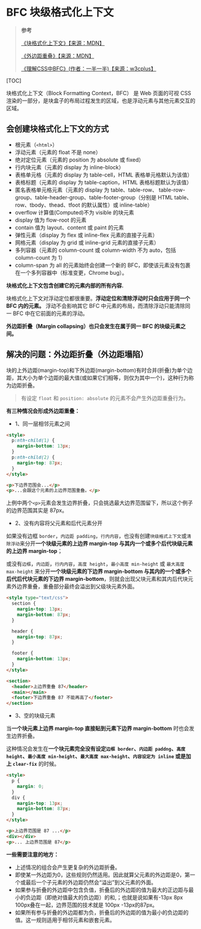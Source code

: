 # BFC 块级格式化上下文

> **参考**
>
> [《块格式化上下文》【来源：MDN】](https://developer.mozilla.org/zh-CN/docs/Web/Guide/CSS/Block_formatting_context)
>
> [《外边距重叠》【来源：MDN】](https://developer.mozilla.org/zh-CN/docs/Web/CSS/CSS_Box_Model/Mastering_margin_collapsing)
>
> [《理解CSS中BFC》(作者：一半一半)【来源：w3cplus】](https://www.w3cplus.com/css/understanding-block-formatting-contexts-in-css.html)

[TOC]

块格式化上下文（Block Formatting Context，BFC） 是 Web 页面的可视 CSS 渲染的一部分，是块盒子的布局过程发生的区域，也是浮动元素与其他元素交互的区域。

## 会创建块格式化上下文的方式

- 根元素（`<html>`）
- 浮动元素（元素的 float 不是 none）
- 绝对定位元素（元素的 position 为 absolute 或 fixed）
- 行内块元素（元素的 display 为 inline-block）
- 表格单元格（元素的 display 为 table-cell，HTML 表格单元格默认为该值）
- 表格标题（元素的 display 为 table-caption，HTML 表格标题默认为该值）
- 匿名表格单元格元素（元素的 display 为 table、table-row、 table-row-group、table-header-group、table-footer-group（分别是 HTML table、row、tbody、thead、tfoot 的默认属性）或 inline-table）
- overflow 计算值(Computed)不为 visible 的块元素
- display 值为 flow-root 的元素
- contain 值为 layout、content 或 paint 的元素
- 弹性元素（display 为 flex 或 inline-flex 元素的直接子元素）
- 网格元素（display 为 grid 或 inline-grid 元素的直接子元素）
- 多列容器（元素的 column-count 或 column-width 不为 auto，包括 column-count 为 1）
- column-span 为 all 的元素始终会创建一个新的 BFC，即使该元素没有包裹在一个多列容器中（标准变更，Chrome bug）。

**块格式化上下文包含创建它的元素内部的所有内容.**

块格式化上下文对浮动定位都很重要。**浮动定位和清除浮动时只会应用于同一个 BFC 内的元素。** 浮动不会影响其它 BFC 中元素的布局，而清除浮动只能清除同一 BFC 中在它前面的元素的浮动。

**外边距折叠（Margin collapsing）也只会发生在属于同一 BFC 的块级元素之间。**

## 解决的问题：外边距折叠（外边距塌陷）

块的上外边距(margin-top)和下外边距(margin-bottom)有时合并(折叠)为单个边距，其大小为单个边距的最大值(或如果它们相等，则仅为其中一个)，这种行为称为边距折叠。

> 有设定 `float` 和 `position: absolute` 的元素不会产生外边距重叠行为。

**有三种情况会形成外边距重叠：**

- 1、同一层相邻元素之间

```html
<style>
  p:nth-child(1) {
    margin-bottom: 13px;
  }
  p:nth-child(2) {
    margin-top: 87px;
  }
</style>

<p>下边界范围会...</p>
<p>...会跟这个元素的上边界范围重叠。</p>
```

上例中两个`<p>`元素会发生边界折叠，只会挑选最大边界范围留下，所以这个例子的边界范围其实是 87px。

- 2、没有内容将父元素和后代元素分开

如果没有边框 `border`，`内边距 padding`，`行内内容`，也没有创建`块级格式上下文`或`清除浮动`来分开**一个块级元素的上边界 margin-top 与其内一个或多个后代块级元素的上边界 margin-top**；

或没有`边框`，`内边距`，`行内内容`，`高度 height`，`最小高度 min-height` 或 `最大高度 max-height` 来分开**一个块级元素的下边界 margin-bottom 与其内的一个或多个后代后代块元素的下边界 margin-bottom**，则就会出现父块元素和其内后代块元素外边界重叠，重叠部分最终会溢出到父级块元素外面。

```html
<style type="text/css">
  section {
    margin-top: 13px;
    margin-bottom: 87px;
  }

  header {
    margin-top: 87px;
  }

  footer {
    margin-bottom: 13px;
  }
</style>

<section>
  <header>上边界重叠 87</header>
  <main></main>
  <footer>下边界重叠 87 不能再高了</footer>
</section>
```

- 3、空的块级元素

当**一个块元素上边界 margin-top 直接贴到元素下边界 margin-bottom** 时也会发生边界折叠。

这种情况会发生在**一个块元素完全没有设定`边框 border`、`内边距 paddng`、`高度 height`、`最小高度 min-height`、`最大高度 max-height`、`内容设定为 inline` 或是加上 `clear-fix`** 的时候。

```html
<style>
  ​​​​​​​​​​​​p {
    margin: 0;
  }
  div {
    margin-top: 13px;
    margin-bottom: 87px;
  }
</style>

<p>上边界范围是 87 ...</p>
<div></div>
<p>... 上边界范围是 87</p>
```

**一些需要注意的地方：**

- 上述情况的组合会产生更复杂的外边距折叠。
- 即使某一外边距为0，这些规则仍然适用。因此就算父元素的外边距是0，第一个或最后一个子元素的外边距仍然会“溢出”到父元素的外面。
- 如果参与折叠的外边距中包含负值，折叠后的外边距的值为最大的正边距与最小的负边距（即绝对值最大的负边距）的和,；也就是说如果有-13px 8px 100px叠在一起，边界范围的技术就是 100px -13px的87px。
- 如果所有参与折叠的外边距都为负，折叠后的外边距的值为最小的负边距的值。这一规则适用于相邻元素和嵌套元素。
